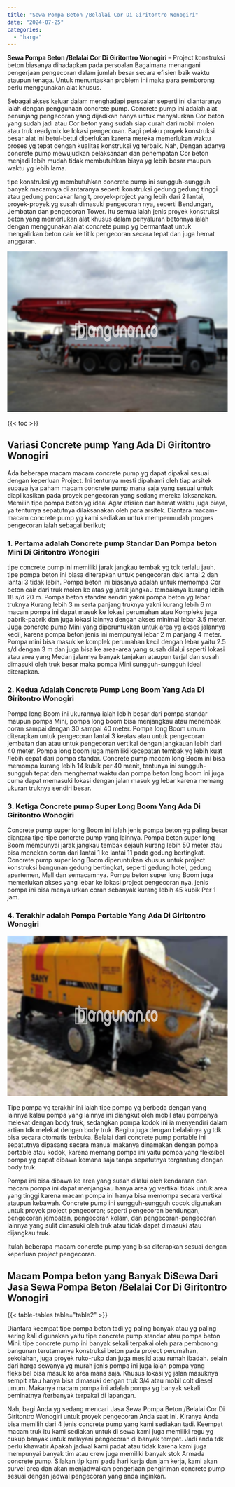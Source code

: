 ```yaml
---
title: "Sewa Pompa Beton /Belalai Cor Di Giritontro Wonogiri"
date: "2024-07-25"
categories: 
  - "harga"
---
```


**Sewa Pompa Beton /Belalai Cor Di Giritontro Wonogiri** – Project konstruksi beton biasanya dihadapkan pada persoalan Bagaimana menangani pengerjaan pengecoran dalam jumlah besar secara efisien baik waktu ataupun tenaga. Untuk menuntaskan problem ini maka para pemborong perlu menggunakan alat khusus.

Sebagai akses keluar dalam menghadapi persoalan seperti ini diantaranya ialah dengan penggunaan concrete pump. Concrete pump ini adalah alat penunjang pengecoran yang dijadikan hanya untuk menyalurkan Cor beton yang sudah jadi atau Cor beton yang sudah siap curah dari mobil molen atau truk readymix ke lokasi pengecoran. Bagi pelaku proyek konstruksi besar alat ini betul-betul diperlukan karena mereka memerlukan waktu proses yg tepat dengan kualitas konstruksi yg terbaik. Nah, Dengan adanya concrete pump mewujudkan pelaksanaan dan penempatan Cor beton menjadi lebih mudah tidak membutuhkan biaya yg lebih besar maupun waktu yg lebih lama.

tipe konstruksi yg membutuhkan concrete pump ini sungguh-sungguh banyak macamnya di antaranya seperti konstruksi gedung gedung tinggi atau gedung pencakar langit, proyek-project yang lebih dari 2 lantai, proyek-proyek yg susah dimasuki pengecoran nya, seperti Bendungan, Jembatan dan pengecoran Tower. Itu semua ialah jenis proyek konstruksi beton yang memerlukan alat khusus dalam penyaluran betonnya ialah dengan menggunakan alat concrete pump yg bermanfaat untuk mengalirkan beton cair ke titik pengecoran secara tepat dan juga hemat anggaran.

![Sewa Pompa Beton /Belalai Cor Di Giritontro Wonogiri](/images/sewa-concrete-pump-25.png)

{{< toc >}}

## Variasi Concrete pump Yang Ada Di Giritontro Wonogiri

Ada beberapa macam macam concrete pump yg dapat dipakai sesuai dengan keperluan Project. Ini tentunya mesti dipahami oleh tiap arsitek supaya iya paham macam concrete pump mana saja yang sesuai untuk diaplikasikan pada proyek pengecoran yang sedang mereka laksanakan. Memilih tipe pompa beton yg ideal Agar efisien dan hemat waktu juga biaya, ya tentunya sepatutnya dilaksanakan oleh para arsitek. Diantara macam-macam concrete pump yg kami sediakan untuk mempermudah progres pengecoran ialah sebagai berikut;

### 1\. Pertama adalah Concrete pump Standar Dan Pompa beton Mini Di Giritontro Wonogiri

tipe concrete pump ini memiliki jarak jangkau tembak yg tdk terlalu jauh. tipe pompa beton ini biasa diterapkan untuk pengecoran dak lantai 2 dan lantai 3 tidak lebih. Pompa beton ini biasanya adalah untuk memompa Cor beton cair dari truk molen ke atas yg jarak jangkau tembaknya kurang lebih 18 s/d 20 m. Pompa beton standar sendiri yakni pompa beton yg lebar truknya Kurang lebih 3 m serta panjang truknya yakni kurang lebih 6 m macam pompa ini dapat masuk ke lokasi perumahan atau Kompleks juga pabrik-pabrik dan juga lokasi lainnya dengan akses minimal lebar 3.5 meter. Juga concrete pump Mini yang diperuntukkan untuk area yg akses jalannya kecil, karena pompa beton jenis ini mempunyai lebar 2 m panjang 4 meter. Pompa mini bisa masuk ke komplek perumahan kecil dengan lebar yaitu 2.5 s/d dengan 3 m dan juga bisa ke area-area yang susah dilalui seperti lokasi atau area yang Medan jalannya banyak tanjakan ataupun terjal dan susah dimasuki oleh truk besar maka pompa Mini sungguh-sungguh ideal diterapkan.

### 2\. Kedua Adalah Concrete Pump Long Boom Yang Ada Di Giritontro Wonogiri

Pompa long Boom ini ukurannya ialah lebih besar dari pompa standar maupun pompa Mini, pompa long boom bisa menjangkau atau menembak coran sampai dengan 30 sampai 40 meter. Pompa long Boom umum diterapkan untuk pengecoran lantai 3 keatas atau untuk pengecoran jembatan dan atau untuk pengecoran vertikal dengan jangkauan lebih dari 40 meter. Pompa long boom juga memiliki kecepatan tembak yg lebih kuat /lebih cepat dari pompa standar. Concrete pump macam long Boom ini bisa memompa kurang lebih 14 kubik per 40 menit, tentunya ini sungguh-sungguh tepat dan menghemat waktu dan pompa beton long boom ini juga cuma dapat memasuki lokasi dengan jalan masuk yg lebar karena memang ukuran truknya sendiri besar.

### 3\. Ketiga Concrete pump Super Long Boom Yang Ada Di Giritontro Wonogiri

Concrete pump super long Boom ini ialah jenis pompa beton yg paling besar diantara tipe-tipe concrete pump yang lainnya. Pompa beton super long Boom mempunyai jarak jangkau tembak sejauh kurang lebih 50 meter atau bisa menekan coran dari lantai 1 ke lantai 11 pada gedung bertingkat. Concrete pump super long Boom diperuntukan khusus untuk project konstruksi bangunan gedung bertingkat, seperti gedung hotel, gedung apartemen, Mall dan semacamnya. Pompa beton super long Boom juga memerlukan akses yang lebar ke lokasi project pengecoran nya. jenis pompa ini bisa menyalurkan coran sebanyak kurang lebih 45 kubik Per 1 jam.

### 4\. Terakhir adalah Pompa Portable Yang Ada Di Giritontro Wonogiri

![Sewa Pompa Beton /Belalai Cor Di Giritontro Wonogiri](/images/sewa-concrete-pump-30.png)

Tipe pompa yg terakhir ini ialah tipe pompa yg berbeda dengan yang lainnya kalau pompa yang lainnya ini diangkut oleh mobil atau pompanya melekat dengan body truk, sedangkan pompa kodok ini ia menyendiri dalam artian tdk melekat dengan body truk. Begitu juga dengan belalainya yg tdk bisa secara otomatis terbuka. Belalai dari concrete pump portable ini sepatutnya dipasang secara manual makanya dinamakan dengan pompa portable atau kodok, karena memang pompa ini yaitu pompa yang fleksibel pompa yg dapat dibawa kemana saja tanpa sepatutnya tergantung dengan body truk.

Pompa ini bisa dibawa ke area yang susah dilalui oleh kendaraan dan macam pompa ini dapat menjangkau hanya area yg vertikal tidak untuk area yang tinggi karena macam pompa ini hanya bisa memompa secara vertikal ataupun kebawah. Concrete pump ini sungguh-sungguh cocok digunakan untuk proyek project pengecoran; seperti pengecoran bendungan, pengecoran jembatan, pengecoran kolam, dan pengecoran-pengecoran lainnya yang sulit dimasuki oleh truk atau tidak dapat dimasuki atau dijangkau truk.

Itulah beberapa macam concrete pump yang bisa diterapkan sesuai dengan keperluan project pengecoran.

## Macam Pompa beton yang Banyak DiSewa Dari Jasa Sewa Pompa Beton /Belalai Cor Di Giritontro Wonogiri

{{< table-tables table="table2" >}}

Diantara keempat tipe pompa beton tadi yg paling banyak atau yg paling sering kali digunakan yaitu tipe concrete pump standar atau pompa beton Mini. tipe concrete pump ini banyak sekali terpakai oleh para pemborong bangunan terutamanya konstruksi beton pada project perumahan, sekolahan, juga proyek ruko-ruko dan juga mesjid atau rumah ibadah. selain dari harga sewanya yg murah jenis pompa ini juga ialah pompa yang fleksibel bisa masuk ke area mana saja. Khusus lokasi yg jalan masuknya sempit atau hanya bisa dimasuki dengan truk 3/4 atau mobil colt diesel umum. Makanya macam pompa ini adalah pompa yg banyak sekali peminatnya /terbanyak terpakai di lapangan.

Nah, bagi Anda yg sedang mencari Jasa Sewa Pompa Beton /Belalai Cor Di Giritontro Wonogiri untuk proyek pengecoran Anda saat ini. Kiranya Anda bisa memilih dari 4 jenis concrete pump yang kami sediakan tadi. Keempat macam truk itu kami sediakan untuk di sewa kami juga memiliki regu yg cukup banyak untuk melayani pengecoran di banyak tempat. Jadi anda tdk perlu khawatir Apakah jadwal kami padat atau tidak karena kami juga mempunyai banyak tim atau crew juga memiliki banyak stok Armada concrete pump. Silakan tlp kami pada hari kerja dan jam kerja, kami akan survei area dan akan menjadwalkan pengerjaan pengiriman concrete pump sesuai dengan jadwal pengecoran yang anda inginkan.

